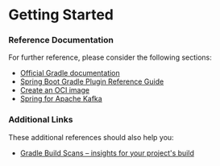 # Getting Started

### Reference Documentation
For further reference, please consider the following sections:

* [Official Gradle documentation](https://docs.gradle.org)
* [Spring Boot Gradle Plugin Reference Guide](https://docs.spring.io/spring-boot/3.5.0-SNAPSHOT/gradle-plugin)
* [Create an OCI image](https://docs.spring.io/spring-boot/3.5.0-SNAPSHOT/gradle-plugin/packaging-oci-image.html)
* [Spring for Apache Kafka](https://docs.spring.io/spring-boot/3.5.0-SNAPSHOT/reference/messaging/kafka.html)

### Additional Links
These additional references should also help you:

* [Gradle Build Scans – insights for your project's build](https://scans.gradle.com#gradle)

